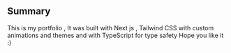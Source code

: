 ## Summary
This is my portfolio , It was built with Next js , Tailwind CSS with custom animations and themes and with TypeScript for type safety 
Hope you like it :)